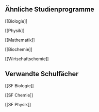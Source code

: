 ## Ähnliche Studienprogramme
[[Biologie]]

[[Physik]]

[[Mathematik]]

[[Biochemie]]

[[Wirtschaftschemie]]
## Verwandte Schulfächer
[[SF Biologie]]

[[SF Chemie]]

[[SF Physik]]